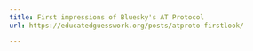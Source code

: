 ```yaml
---
title: First impressions of Bluesky's AT Protocol
url: https://educatedguesswork.org/posts/atproto-firstlook/

---
```

